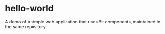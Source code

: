 # hello-world

A demo of a simple web application that uses Bit components, maintained in the same repository.
